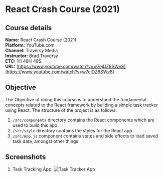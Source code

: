 # React Crash Course (2021)

## Course details
**Name:** React Crash Course (2021)<br/>
**Platform:** YouTube.com<br/>
**Channel:** Traversy Media<br/>
**Instructor:** Brad Traversy<br/>
**ETC:** 1H 48H 48S<br/>
**URL:** [https://www.youtube.com/watch?v=w7ejDZ8SWv8](https://www.youtube.com/watch?v=w7ejDZ8SWv8)

## Objective
The Objective of doing this course is to understand the fundamental concepts related to the React framework by building a simple task tracker using React. The structure of the project is as follows:
1. `/src/components` directory contains the React components which are used to build this app
2. `/src/style` directory contains the styles for the React app
3. `/src/App.js` component contains states and side effects to load saved task data, amongst other things

## Screenshots
1. Task Tracking App:
![Task Tracker App](https://i.ibb.co/BVYPLW6/react-tasktracker.png)